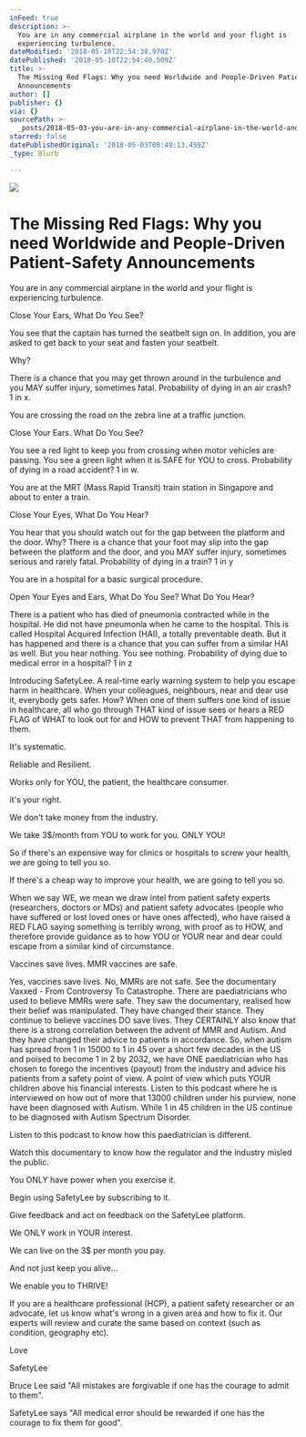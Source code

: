 ```yaml
---
inFeed: true
description: >-
  You are in any commercial airplane in the world and your flight is
  experiencing turbulence.
dateModified: '2018-05-10T22:54:38.970Z'
datePublished: '2018-05-10T22:54:40.509Z'
title: >-
  The Missing Red Flags: Why you need Worldwide and People-Driven Patient-Safety
  Announcements
author: []
publisher: {}
via: {}
sourcePath: >-
  _posts/2018-05-03-you-are-in-any-commercial-airplane-in-the-world-and-your-fli.md
starred: false
datePublishedOriginal: '2018-05-03T08:49:13.459Z'
_type: Blurb

---
```

![](https://the-grid-user-content.s3-us-west-2.amazonaws.com/6905e7dd-1480-498f-9595-2dc2567bf6bd.jpg)

# The Missing Red Flags: Why you need Worldwide and People-Driven Patient-Safety Announcements

You are in any commercial airplane in the world and your flight is experiencing turbulence.

Close Your Ears, What Do You See?

You see that the captain has turned the seatbelt sign on. In addition, you are asked to get back to your seat and fasten your seatbelt.

Why?

There is a chance that you may get thrown around in the turbulence and you MAY suffer injury, sometimes fatal. Probability of dying in an air crash? 1 in x.

You are crossing the road on the zebra line at a traffic junction.

Close Your Ears. What Do You See?

You see a red light to keep you from crossing when motor vehicles are passing. You see a green light when it is SAFE for YOU to cross. Probability of dying in a road accident? 1 in w.

You are at the MRT (Mass Rapid Transit) train station in Singapore and about to enter a train.

Close Your Eyes, What Do You Hear?

You hear that you should watch out for the gap between the platform and the door. Why? There is a chance that your foot may slip into the gap between the platform and the door, and you MAY suffer injury, sometimes serious and rarely fatal. Probability of dying in a train? 1 in y

You are in a hospital for a basic surgical procedure.

Open Your Eyes and Ears, What Do You See? What Do You Hear?

There is a patient who has died of pneumonia contracted while in the hospital. He did not have pneumonia when he came to the hospital. This is called Hospital Acquired Infection (HAI), a totally preventable death. But it has happened and there is a chance that you can suffer from a similar HAI as well. But you hear nothing. You see nothing. Probability of dying due to medical error in a hospital? 1 in z

Introducing SafetyLee. A real-time early warning system to help you escape harm in healthcare. When your colleagues, neighbours, near and dear use it, everybody gets safer. How? When one of them suffers one kind of issue in healthcare, all who go through THAT kind of issue sees or hears a RED FLAG of WHAT to look out for and HOW to prevent THAT from happening to them.

It's systematic.

Reliable and Resilient.

Works only for YOU, the patient, the healthcare consumer.

it's your right.

We don't take money from the industry.

We take 3$/month from YOU to work for you. ONLY YOU!

So if there's an expensive way for clinics or hospitals to screw your health, we are going to tell you so.

If there's a cheap way to improve your health, we are going to tell you so.

When we say WE, we mean we draw intel from patient safety experts (researchers, doctors or MDs) and patient safety advocates (people who have suffered or lost loved ones or have ones affected), who have raised a RED FLAG saying something is terribly wrong, with proof as to HOW, and therefore provide guidance as to how YOU or YOUR near and dear could escape from a similar kind of circumstance.

Vaccines save lives. MMR vaccines are safe.

Yes, vaccines save lives. No, MMRs are not safe. See the documentary Vaxxed - From Controversy To Catastrophe. There are paediatricians who used to believe MMRs were safe. They saw the documentary, realised how their belief was manipulated. They have changed their stance. They continue to believe vaccines DO save lives. They CERTAINLY also know that there is a strong correlation between the advent of MMR and Autism. And they have changed their advice to patients in accordance. So, when autism has spread from 1 in 15000 to 1 in 45 over a short few decades in the US and poised to become 1 in 2 by 2032, we have ONE paediatrician who has chosen to forego the incentives (payout) from the industry and advice his patients from a safety point of view. A point of view which puts YOUR children above his financial interests. Listen to this podcast where he is interviewed on how out of more that 13000 children under his purview, none have been diagnosed with Autism. While 1 in 45 children in the US continue to be diagnosed with Autism Spectrum Disorder.

Listen to this podcast to know how this paediatrician is different.

Watch this documentary to know how the regulator and the industry misled the public.

You ONLY have power when you exercise it.

Begin using SafetyLee by subscribing to it.

Give feedback and act on feedback on the SafetyLee platform.

We ONLY work in YOUR interest.

We can live on the 3$ per month you pay.

And not just keep you alive...

We enable you to THRIVE!

If you are a healthcare professional (HCP), a patient safety researcher or an advocate, let us know what's wrong in a given area and how to fix it. Our experts will review and curate the same based on context (such as condition, geography etc).

Love

SafetyLee

Bruce Lee said "All mistakes are forgivable if one has the courage to admit to them".

SafetyLee says "All medical error should be rewarded if one has the courage to fix them for good".